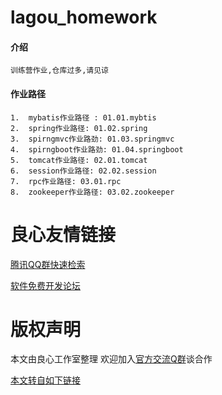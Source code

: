 # lagou_homework

#### 介绍
    训练营作业,仓库过多,请见谅


#### 作业路径

    1.  mybatis作业路径 : 01.01.mybtis
    2.  spring作业路径: 01.02.spring
    3.  spirngmvc作业路劲: 01.03.springmvc
    4.  spirngboot作业路劲: 01.04.springboot
    5.  tomcat作业路径: 02.01.tomcat
    6.  session作业路径: 02.02.session
    7.  rpc作业路径: 03.01.rpc
    8.  zookeeper作业路径: 03.02.zookeeper



 # 良心友情链接

[腾讯QQ群快速检索](http://u.720life.cn/s/8cf73f7c)

[软件免费开发论坛](http://u.720life.cn/s/bbb01dc0)

# 版权声明 

本文由良心工作室整理 欢迎加入[官方交流Q群](https://u.720life.cn/s/f2316816)谈合作

[本文转自如下链接](http://u.720life.cn/g/2e71d0f0a5c601172267ba20d3a43c6ead22847ae6145bd259f6871988b129f3e271d2d9cad7b49e090406d58c486ad4286c10b6e7fd5bedcc04abacf0059d5d197cf44b3fd0c84b3996477e307b8858)